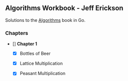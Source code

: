 Algorithms Workbook - Jeff Erickson
---
Solutions to the [Algorithms](https://github.com/jeffgerickson/algorithms) book in Go.


### Chapters

- [] **Chapter 1**
   - [x] Bottles of Beer
   - [x] Lattice Multiplication
   - [x] Peasant Multiplication

